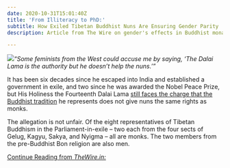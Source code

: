 ```yaml
---
date: 2020-10-31T15:01:40Z
title: 'From Illiteracy to PhD:'
subtitle: How Exiled Tibetan Buddhist Nuns Are Ensuring Gender Parity
description: Article from The Wire on gender's effects in Buddhist monasticism

---
```

![](/media/hhdl.png)_“Some feminists from the West could accuse me by saying, ‘The Dalai Lama is the authority but he doesn’t help the nuns.’”_

It has been six decades since he escaped into India and established a government in exile, and two since he was awarded the Nobel Peace Prize, but His Holiness the Fourteenth Dalai Lama [still faces the charge that the Buddhist tradition](https://info-buddhism.com/Interview_Dalai_Lama_about_the_Full_Ordination_of_Women.html) he represents does not give nuns the same rights as monks.

The allegation is not unfair. Of the eight representatives of Tibetan Buddhism in the Parliament-in-exile – two each from the four sects of Gelug, Kagyu, Sakya, and Nyigma – all are monks. The two members from the pre-Buddhist Bon religion are also men.

[Continue Reading from _TheWire.in:_](https://thewire.in/religion/from-illiteracy-to-phd-how-exiled-tibetan-buddhist-nuns-are-ensuring-gender-parity)